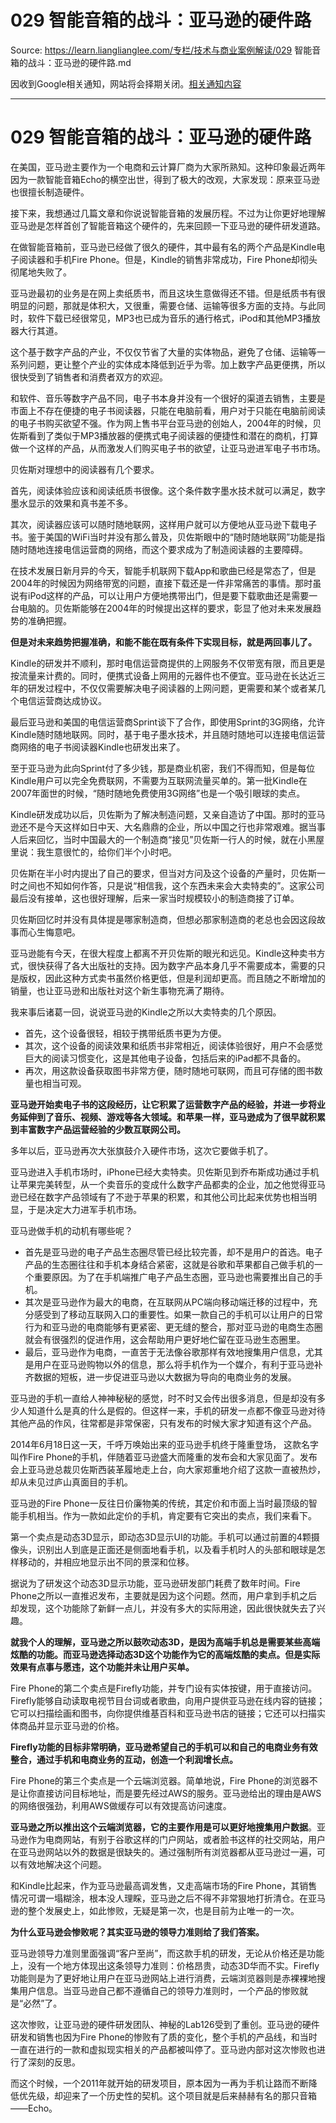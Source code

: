 # 029 智能音箱的战斗：亚马逊的硬件路 

Source: https://learn.lianglianglee.com/专栏/技术与商业案例解读/029 智能音箱的战斗：亚马逊的硬件路.md

因收到Google相关通知，网站将会择期关闭。[相关通知内容](https://lumendatabase.org/notices/44265620)

---

# 029 智能音箱的战斗：亚马逊的硬件路

在美国，亚马逊主要作为一个电商和云计算厂商为大家所熟知。这种印象最近两年因为一款智能音箱Echo的横空出世，得到了极大的改观，大家发现：原来亚马逊也很擅长制造硬件。

接下来，我想通过几篇文章和你说说智能音箱的发展历程。不过为让你更好地理解亚马逊是怎样首创了智能音箱这个硬件的，先来回顾一下亚马逊的硬件研发道路。

在做智能音箱前，亚马逊已经做了很久的硬件，其中最有名的两个产品是Kindle电子阅读器和手机Fire Phone。但是，Kindle的销售非常成功，Fire Phone却彻头彻尾地失败了。

亚马逊最初的业务是在网上卖纸质书，而且这块生意做得还不错。但是纸质书有很明显的问题，那就是体积大，又很重，需要仓储、运输等很多方面的支持。与此同时，软件下载已经很常见，MP3也已成为音乐的通行格式，iPod和其他MP3播放器大行其道。

这个基于数字产品的产业，不仅仅节省了大量的实体物品，避免了仓储、运输等一系列问题，更让整个产业的实体成本降低到近乎为零。加上数字产品更便携，所以很快受到了销售者和消费者双方的欢迎。

和软件、音乐等数字产品不同，电子书本身并没有一个很好的渠道去销售，主要是市面上不存在便捷的电子书阅读器，只能在电脑前看，用户对于只能在电脑前阅读的电子书购买欲望不强。作为网上售书平台亚马逊的创始人，2004年的时候，贝佐斯看到了类似于MP3播放器的便携式电子阅读器的便捷性和潜在的商机，打算做一个这样的产品，从而激发人们购买电子书的欲望，让亚马逊进军电子书市场。

贝佐斯对理想中的阅读器有几个要求。

首先，阅读体验应该和阅读纸质书很像。这个条件数字墨水技术就可以满足，数字墨水显示的效果和真书差不多。

其次，阅读器应该可以随时随地联网，这样用户就可以方便地从亚马逊下载电子书。鉴于美国的WiFi当时并没有那么普及，贝佐斯眼中的“随时随地联网”功能是指随时随地连接电信运营商的网络，而这个要求成为了制造阅读器的主要障碍。

在技术发展日新月异的今天，智能手机联网下载App和歌曲已经是常态了，但是2004年的时候因为网络带宽的问题，直接下载还是一件非常痛苦的事情。那时虽说有iPod这样的产品，可以让用户方便地携带出门，但是要下载歌曲还是需要一台电脑的。贝佐斯能够在2004年的时候提出这样的要求，彰显了他对未来发展趋势的准确把握。

**但是对未来趋势把握准确，和能不能在既有条件下实现目标，就是两回事儿了。**

Kindle的研发并不顺利，那时电信运营商提供的上网服务不仅带宽有限，而且更是按流量来计费的。同时，便携式设备上网用的元器件也不便宜。亚马逊在长达近三年的研发过程中，不仅仅需要解决电子阅读器的上网问题，更需要和某个或者某几个电信运营商达成协议。

最后亚马逊和美国的电信运营商Sprint谈下了合作，即使用Sprint的3G网络，允许Kindle随时随地联网。同时，基于电子墨水技术，并且随时随地可以连接电信运营商网络的电子书阅读器Kindle也研发出来了。

至于亚马逊为此向Sprint付了多少钱，那是商业机密，我们不得而知，但是每位Kindle用户可以完全免费联网，不需要为互联网流量买单的。第一批Kindle在2007年面世的时候，“随时随地免费使用3G网络”也是一个吸引眼球的卖点。

Kindle研发成功以后，贝佐斯为了解决制造问题，又亲自造访了中国。那时的亚马逊还不是今天这样如日中天、大名鼎鼎的企业，所以中国之行也非常艰难。据当事人后来回忆，当时中国最大的一个制造商“接见”贝佐斯一行人的时候，就在小黑屋里说：我生意很忙的，给你们半个小时吧。

贝佐斯在半小时内提出了自己的要求，但当对方问及这个设备的产量时，贝佐斯一时之间也不知如何作答，只是说“相信我，这个东西未来会大卖特卖的”。这家公司最后没有接单，这也很好理解，后来一家当时规模较小的制造商接了订单。

贝佐斯回忆时并没有具体提是哪家制造商，但想必那家制造商的老总也会因这段故事而心生悔意吧。

亚马逊能有今天，在很大程度上都离不开贝佐斯的眼光和远见。Kindle这种卖书方式，很快获得了各大出版社的支持。因为数字产品本身几乎不需要成本，需要的只是版权，因此这种方式卖书虽然价格更低，但是利润却更高。而且随之不断增加的销量，也让亚马逊和出版社对这个新生事物充满了期待。

我来事后诸葛一回，说说亚马逊的Kindle之所以大卖特卖的几个原因。

* 首先，这个设备很轻，相较于携带纸质书更为方便。
* 其次，这个设备的阅读效果和纸质书非常相近，阅读体验很好，用户不会感觉巨大的阅读习惯变化，这是其他电子设备，包括后来的iPad都不具备的。
* 再次，用这款设备获取图书非常方便，随时随地可联网，而且可存储的图书数量也相当可观。

**亚马逊开始卖电子书的这段经历，让它积累了运营数字产品的经验，并进一步将业务延伸到了音乐、视频、游戏等各大领域。和苹果一样，亚马逊成为了很早就积累到丰富数字产品运营经验的少数互联网公司。**

多年以后，亚马逊再次大张旗鼓介入硬件市场，这次它要做手机了。

亚马逊进入手机市场时，iPhone已经大卖特卖。贝佐斯见到乔布斯成功通过手机让苹果完美转型，从一个卖音乐的变成什么数字产品都卖的企业，加之他觉得亚马逊已经在数字产品领域有了不逊于苹果的积累，和其他公司比起来优势也相当明显，于是决定大力进军手机市场。

亚马逊做手机的动机有哪些呢？

* 首先是亚马逊的电子产品生态圈尽管已经比较完善，却不是用户的首选。电子产品的生态圈往往和手机本身结合紧密，这就是谷歌和苹果都自己做手机的一个重要原因。为了在手机端推广电子产品生态圈，亚马逊也需要推出自己的手机。
* 其次是亚马逊作为最大的电商，在互联网从PC端向移动端迁移的过程中，充分感受到了移动互联网入口的重要性。如果一款自己的手机可以让用户的日常行为和亚马逊的电商能够有更紧密、更无缝的整合，那对亚马逊的电商生态圈就会有很强烈的促进作用，这会帮助用户更好地伫留在亚马逊生态圈里。
* 最后，亚马逊作为电商，一直苦于无法像谷歌那样有效地搜集用户信息，尤其是用户在亚马逊购物以外的信息，那么将手机作为一个媒介，有利于亚马逊补齐数据的短板，进一步促进亚马逊以大数据为导向的电商业务的发展。

亚马逊的手机一直给人神神秘秘的感觉，时不时又会传出很多消息，但是却没有多少人知道什么是真的什么是假的。但这样一来，手机的研发一点都不像亚马逊对待其他产品的作风，往常都是非常保密，只有发布的时候大家才知道有这个产品。

2014年6月18日这一天，千呼万唤始出来的亚马逊手机终于隆重登场， 这款名字叫作Fire Phone的手机，伴随着亚马逊盛大而隆重的发布会和大家见面了。发布会上亚马逊总裁贝佐斯西装革履地走上台，向大家郑重地介绍了这款一直被热炒，却从未见过庐山真面目的手机。

亚马逊的Fire Phone一反往日价廉物美的传统，其定价和市面上当时最顶级的智能手机相当。作为一款如此定价的手机，肯定要有它突出的卖点，我们来看下。

第一个卖点是动态3D显示，即动态3D显示UI的功能。手机可以通过前置的4颗摄像头，识别出人到底是正面还是侧面地看手机，以及看手机时人的头部和眼球是怎样移动的，并相应地显示出不同的景深和位移。

据说为了研发这个动态3D显示功能，亚马逊研发部门耗费了数年时间。Fire Phone之所以一直推迟发布，主要就是因为这个问题。然而，用户拿到手机之后却发现，这个功能除了新鲜一点儿，并没有多大的实际用途，因此很快就失去了兴趣。

**就我个人的理解，亚马逊之所以鼓吹动态3D，是因为高端手机总是需要某些高端炫酷的功能。而亚马逊选择动态3D这个功能作为它的高端炫酷的卖点。但是实际效果有点事与愿违，这个功能并未让用户买单。**

Fire Phone的第二个卖点是Firefly功能，并专门设有实体按键，用于直接访问。Firefly能够自动读取电视节目台词或者歌曲，向用户提供亚马逊在线内容的链接；它可以扫描绘画和图书，向你提供维基百科和亚马逊书店的链接；它还可以扫描实体商品并显示亚马逊的价格。

**Firefly功能的目标非常明确，亚马逊希望自己的手机可以和自己的电商业务有效整合，通过手机和电商业务的互动，创造一个利润增长点。**

Fire Phone的第三个卖点是一个云端浏览器。简单地说，Fire Phone的浏览器不是让你直接访问目标地址，而是要先经过AWS的服务。亚马逊给出的理由是AWS的网络很强劲，利用AWS做缓存可以有效提高访问速度。

**亚马逊之所以推出这个云端浏览器，它的主要作用是可以更好地搜集用户数据**。亚马逊作为电商网站，有别于谷歌这样的门户网站，或者脸书这样的社交网站，用户在亚马逊网站以外的数据是很缺失的。通过强制所有浏览器都从亚马逊过一遍，可以有效地解决这个问题。

和Kindle比起来，作为亚马逊最高调发售，又走高端市场的Fire Phone，其销售情况可谓一塌糊涂，根本没人理睬，亚马逊之后不得不非常狠地打折清仓。在亚马逊的整个发展史上，如此惨败，无疑是第一次，也是目前为止唯一的一次。

**为什么亚马逊会惨败呢？其实亚马逊的领导力准则给了我们答案。**

亚马逊领导力准则里面强调“客户至尚”，而这款手机的研发，无论从价格还是功能上，没有一个地方体现出这条领导力准则：价格昂贵，动态3D华而不实。Firefly功能则是为了更好地让用户在亚马逊网站上进行消费，云端浏览器则是赤裸裸地搜集用户信息。当亚马逊自己都不遵循自己的领导力准则时，一个产品的惨败就是“必然”了。

这次惨败，让亚马逊的硬件研发团队、神秘的Lab126受到了重创。亚马逊的硬件研发和销售也因为Fire Phone的惨败有了质的变化，整个手机的产品线，和当时一直在进行的一款和虚拟现实相关的产品都被叫停了。亚马逊内部对这次惨败也进行了深刻的反思。

而这个时候，一个2011年就开始的研发项目，原本因为一再为手机让路而不断降低优先级，却迎来了一个历史性的契机。这个项目就是后来赫赫有名的那只音箱——Echo。